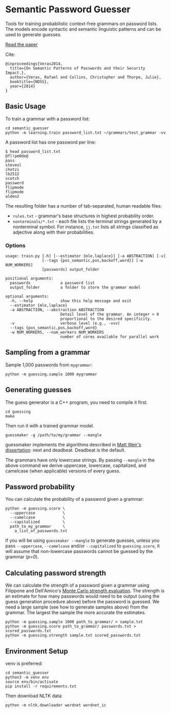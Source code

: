 # Semantic Password Guesser

Tools for training probabilistic context-free grammars on password lists. The
models encode syntactic and semantic linguistic patterns and can be used to
generate guesses.

[Read the paper](http://vialab.dc-uoit.net/wordpress/wp-content/papercite-data/pdf/ver2014a.pdf)

Cite:

```
@inproceedings{Veras2014,
  title={On Semantic Patterns of Passwords and their Security Impact.},
  author={Veras, Rafael and Collins, Christopher and Thorpe, Julie},
  booktitle={NDSS},
  year={2014}
}
```


## Basic Usage

To train a grammar with a password list:

```
cd semantic_guesser  
python -m learning.train password_list.txt ~/grammars/test_grammar -vv
```

A password list has one password per line:

```
$ head password_list.txt
@fl!pm0de@
pass
steveol
chotzi
lb2512
scotch
passwerd
flipmode
flipmode
alden2
```

The resulting folder has a number of tab-separated, human readable files:

- `rules.txt` - grammar's base structures in highest probability order.
- `nonterminals/*.txt` - each file lists the terminal strings generated by a nonterminal symbol. For instance, `jj.txt` lists all strings classified as adjective along with their probabilities.

### Options

```
usage: train.py [-h] [--estimator {mle,laplace}] [-a ABSTRACTION] [-v]
                [--tags {pos_semantic,pos,backoff,word}] [-w NUM_WORKERS]
                [passwords] output_folder

positional arguments:
  passwords             a password list
  output_folder         a folder to store the grammar model

optional arguments:
  -h, --help            show this help message and exit
  --estimator {mle,laplace}
  -a ABSTRACTION, --abstraction ABSTRACTION
                        Detail level of the grammar. An integer > 0
                        proportional to the desired specificity.
  -v                    verbose level (e.g., -vvv)
  --tags {pos_semantic,pos,backoff,word}
  -w NUM_WORKERS, --num_workers NUM_WORKERS
                        number of cores available for parallel work

```

## Sampling from a grammar

Sample 1,000 passwords from `mygrammar`:

```
python -m guessing.sample 1000 mygrammar
```

## Generating guesses

The guess generator is a C++ program, you need to compile it first.

```
cd guessing
make
```

Then run it with a trained grammar model.

```
guessmaker -g /path/to/my/grammar --mangle
```

guessmaker implements the algorithms described in [Matt Weir's dissertation][1]: next and deadbeat. Deadbeat is the default.

The grammars have only lowercase strings. By passing `--mangle` in the above command we derive uppercase, lowercase, capitalized, and camelcase (when applicable) versions of every guess.

## Password probability

You can calculate the probability of a password given a grammar:

```
python -m guessing.score \
  --uppercase            \
  --camelcase            \
  --capitalized          \
  path_to_my_grammar     \
	a_list_of_passwords.txt
```

If you will be using `guessmaker --mangle` to generate guesses, unless you pass `--uppercase`, `--camelcase` and/or `--capitalized` to `guessing.score`, it will assume that non-lowercase passwords cannot be guessed by the grammar (_p=0_).

## Calculating password strength

We can calculate the strength of a password given a grammar using Filippone and Dell'Amico's [Monte Carlo strength evaluation](http://www.dcs.gla.ac.uk/~maurizio/Publications/ccs15.pdf). The strength is an estimate for how many passwords would need to be output (using the guess generation procedure above) before the password is guessed. We need a large sample (see how to generate samples above) from the grammar. The largest the sample the more accurate the estimates.

```
python -m guessing.sample 1000 path_to_grammar/ > sample.txt
python -m guessing.score path_to_grammar/ passwords.txt > scored_passwords.txt
python -m guessing.strength sample.txt scored_passwords.txt
```


## Environment Setup

venv is preferred:

```
cd semantic_guesser
python3 -m venv env
source env/bin/activate
pip install -r requirements.txt
```

Then download NLTK data:

```
python -m nltk.downloader wordnet wordnet_ic
```

[1]: http://purl.flvc.org/fsu/fd/FSU_migr_etd-1213 "Weir, C. M. (2010). Using Probabilistic Techniques to Aid in Password Cracking Attacks."
